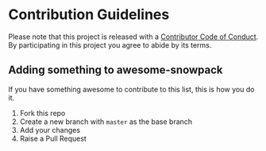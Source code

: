 # Contribution Guidelines

Please note that this project is released with a [Contributor Code of Conduct](CODE-OF-CONDUCT.md). By participating in this project you agree to abide by its terms.


## Adding something to awesome-snowpack

If you have something awesome to contribute to this list, this is how you do it.

1. Fork this repo
2. Create a new branch with `master` as the base branch
3. Add your changes
4. Raise a Pull Request
